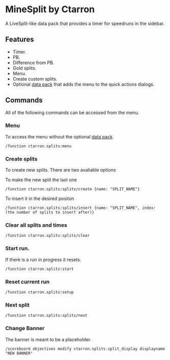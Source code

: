 # MineSplit by Ctarron

A LiveSplit-like data pack that provides a timer for speedruns in the sidebar.

## Features
- Timer.
- PB.
- Difference from PB.
- Gold splits.
- Menu.
- Create custom splits.
- Optional [data pack](https://github.com/Ctarron/MineSplit/releases/download/v1.0.0/MineSplit_menu_v1.0.0.zip) that adds the menu to the quick actions dialogs.

## Commands

All of the following commands can be accessed from the menu.

### Menu
To access the menu without the optional [data pack](https://github.com/Ctarron/MineSplit/releases/download/v1.0.0/MineSplit_menu_v1.0.0.zip).

    /function ctarron.splits:menu

### Create splits
To create new splits.
There are two avaliable options

To make the new split the last one

    /function ctarron.splits:splits/create {name: "SPLIT_NAME"}

To insert it in the desired positon

    /function ctarron.splits:splits/insert {name: "SPLIT_NAME", index: (the number of splits to insert after)}

### Clear all splits and times

    /function ctarron.splits:splits/clear

### Start run. 
If there is a run in progress it resets.

    /function ctarron.splits:start

### Reset current run

    /function ctarron.splits:setup

### Next split

    /function ctarron.splits:splits/next

### Change Banner
The banner is meant to be a placeholder.

    /scoreboard objectives modify ctarron.splits.split_display displayname "NEW BANNER"

